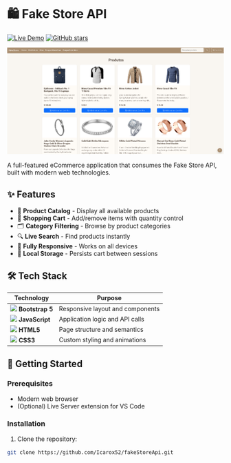 # 🛍️ Fake Store API

[![Live Demo](https://img.shields.io/badge/Demo-Live%20Site-brightgreen?style=for-the-badge)](https://icarox52.github.io/fakeStoreApi/)
[![GitHub stars](https://img.shields.io/github/stars/Icarox52/fakeStoreApi?style=for-the-badge)](https://github.com/Icarox52/fakeStoreApi/stargazers)

<a href="https://icarox52.github.io/fakeStoreApi/"><img src="https://github.com/Icarox52/fakeStoreApi/blob/main/imagensreadme/fake.png"/></a>

A full-featured eCommerce application that consumes the Fake Store API, built with modern web technologies.

## ✨ Features

- 🏪 **Product Catalog** - Display all available products
- 🛒 **Shopping Cart** - Add/remove items with quantity control
- 🗂️ **Category Filtering** - Browse by product categories
- 🔍 **Live Search** - Find products instantly
- 📱 **Fully Responsive** - Works on all devices
- 💾 **Local Storage** - Persists cart between sessions

## 🛠️ Tech Stack

| Technology | Purpose |
|------------|---------|
| <img src="https://cdn.jsdelivr.net/gh/devicons/devicon/icons/bootstrap/bootstrap-original.svg" width="20"/> **Bootstrap 5** | Responsive layout and components |
| <img src="https://cdn.jsdelivr.net/gh/devicons/devicon/icons/javascript/javascript-original.svg" width="20"/> **JavaScript** | Application logic and API calls |
| <img src="https://cdn.jsdelivr.net/gh/devicons/devicon/icons/html5/html5-original.svg" width="20"/> **HTML5** | Page structure and semantics |
| <img src="https://cdn.jsdelivr.net/gh/devicons/devicon/icons/css3/css3-original.svg" width="20"/> **CSS3** | Custom styling and animations |

## 🚀 Getting Started

### Prerequisites
- Modern web browser
- (Optional) Live Server extension for VS Code

### Installation
1. Clone the repository:
```bash
git clone https://github.com/Icarox52/fakeStoreApi.git

